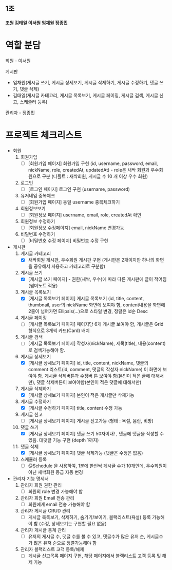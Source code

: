 ## 1조
#### 조원 김태일 이서원 엄채원 정종민

# 역할 분담

회원 - 이서원

게시판 
- 엄채원(게시글 쓰기, 게시글 상세보기, 게시글 삭제하기, 게시글 수정하기, 댓글 쓰기, 댓글 삭제)
- 김태일(게시글 카테고리, 게시글 목록보기, 게시글 페이징, 게시글 검색, 게시글 신고, 스케쥴러 등록)

관리자 - 정종민

# 프로젝트 체크리스트

- 회원
    1. 회원가입
        - [ ]  [회원가입 페이지] 회원가입 구현 (id, username, password, email, nickName, role, createdAt, updatedAt) - role은 새싹 회원과 우수회원으로 구분 (디폴트 : 새싹회원, 게시글 수 10 개 이상 우수 회원)
    2. 로그인
        - [ ]  [로그인 페이지] 로그인 구현 (username, password)
    3. 유저네임 중복체크
        - [ ]  [회원가입 페이지] 동일 username 중복체크하기
    4. 회원정보보기
        - [ ]  [회원정보 페이지] username, email, role, createdAt 확인
    5. 회원정보 수정하기
        - [ ]  [회원정보 수정페이지] email, nickName 변경가능
    6. 비밀번호 수정하기
        - [ ]  [비밀번호 수정 페이지] 비밀번호 수정 구현

- 게시판
    1. 게시글 카테고리
        - [x]  새싹회원 게시판, 우수회원 게시판 구현 (게시판은 2개이지만 하나의 화면을 공유해서 사용하고 카테고리로 구분함)
    2. 게시글 쓰기
        - [x]  [게시글 쓰기 페이지] - 권한(새싹, 우수)에 따라 다른 게시판에 글이 적어짐 (썸머노트 적용)
    3. 게시글 목록보기
        - [x]  [게시글 목록보기 페이지] 게시글 목록보기 (id, title, content, thumbnail, user의 nickName 화면에 보여야 함, content내용을 화면에 2줄이 넘어가면 Ellipsis(...)으로 스타일 변경, 정렬은 id순 Desc
    4. 게시글 페이징
        - [ ]  [게시글 목록보기 페이지] 페이지당 6개 게시글 보여야 함, 게시글은 Grid 형식으로 3개씩 카드(Card) 배치
    5. 게시글 검색
        - [ ]  [게시글 목록보기 페이지] 작성자(nickName), 제목(title), 내용(content)로 검색가능해야 함.
    6. 게시글 상세보기
        - [x]  [게시글 상세보기 페이지] id, title, content, nickName, 댓글의 comment 리스트(id, comment, 댓글의 작성자 nickName) 이 화면에 보여야 함. 게시글 삭제버튼과 수정버
          튼 보여야 함(본인이 적은 글에 대해서만), 댓글 삭제버튼이 보여야함(본인이 적은 댓글에 대해서만)
    7. 게시글 삭제하기
        - [x]  [게시글 상세보기 페이지] 본인이 적은 게시글만 삭제가능
    8. 게시글 수정하기
        - [x]  [게시글 수정하기 페이지] title, content 수정 가능
    9. 게시글 신고
        - [ ]  [게시글 상세보기 페이지] 게시글 신고가능 (형태 : 욕설, 음란, 비방)
    10. 댓글 쓰기
        - [x]  [게시글 상세보기 페이지] 댓글 쓰기 50자이내! , 댓글에 댓글을 작성할 수 있음. 대댓글 기능 구현 (depth 1까지)
    11. 댓글 삭제
        - [x]  [게시글 상세보기 페이지] 댓글 삭제가능 (댓글은 수정은 없음)
    12. 스케쥴러 등록
        - [ ]  @Schedule 을 사용하여, 1분에 한번씩 게시글 수가 10개인데, 우수회원이 아닌 새싹회원 등급 자동 변경
- 관리자 기능 명세서
    1. 관리자 회원 권한 관리
        - [ ]  회원의 role 변경 가능해야 함
    2. 관리자 회원 Email 전송 관리
        - [ ]  회원에게 email 전송 가능해야 함
    3. 관리자 게시글 CRUD 관리
        - [ ]  게시글 목록보기, 삭제하기, 숨기기/보이기, 블랙리스트(욕설) 등록 가능해야 함 (수정,
          상세보기는 구현할 필요 없음)
    4. 관리자 게시글 통계 관리
        - [ ]  유저의 게시글 수, 댓글 수를 볼 수 있고, 댓글수가 많은 유저 순, 게시글수가 많은 유저
          순으로 정렬가능해야 함
    5. 관리자 블랙리스트 고객 등록/해제
        - [ ]  게시글 신고목록 페이지 구현, 해당 페이지에서 블랙리스트 고객 등록 및 해제 가능